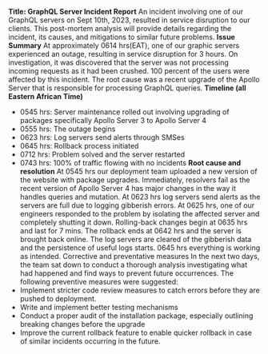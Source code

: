 **Title: GraphQL Server Incident Report**
An incident involving one of our GraphQL servers on Sept 10th, 2023, resulted in service disruption to our clients. This post-mortem analysis will provide details regarding the incident, its causes, and mitigations to similar future problems.
**Issue Summary**
At approximately 0614 hrs(EAT), one of our graphic servers experienced an outage, resulting in service disruption for 3 hours. On investigation, it was discovered that the server was not processing incoming requests as it had been crushed. 100 percent of the users were affected by this incident. The root cause was a recent upgrade of the Apollo Server that is responsible for processing GraphQL queries.
**Timeline (all Eastern African Time)**
- 0545 hrs: Server maintenance rolled out involving upgrading of packages specifically Apollo Server 3 to Apollo Server 4 
- 0555 hrs: The outage begins
- 0623 hrs: Log servers send alerts through SMSes
- 0645 hrs: Rollback process initiated
- 0712 hrs: Problem solved and the server restarted
- 0743 hrs: 100% of traffic flowing with no incidents
**Root cause and resolution**
At 0545 hrs our deployment team uploaded a new version of the website with package upgrades. Immediately, resolvers fail as the recent version of Apollo Server 4 has major changes in the way it handles queries and mutation. At 0623 hrs log servers send alerts as the servers are full due to logging gibberish errors. 
At 0625 hrs, one of our engineers responded to the problem by isolating the affected server and completely shutting it down. Rolling-back changes begin at 0635 hrs and last for 7 mins. The rollback ends at 0642 hrs and the server is brought back online. The log servers are cleared of the gibberish data and the persistence of useful logs starts. 0645 hrs everything is working as intended.
Corrective and preventative measures
In the next two days, the team sat down to conduct a thorough analysis investigating what had happened and find ways to prevent future occurrences. The following preventive measures were suggested:
- Implement stricter code review measures to catch errors before they are pushed to deployment.
- Write and implement better testing mechanisms
- Conduct a proper audit of the installation package, especially outlining breaking changes before the upgrade
- Improve the current rollback feature to enable quicker rollback in case of similar incidents occurring in the future.


